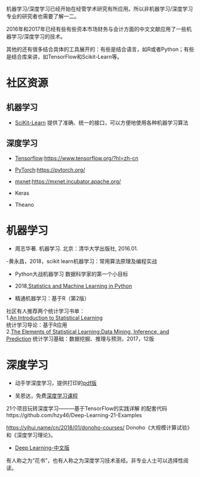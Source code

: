 机器学习/深度学习已经开始在经管学术研究有所应用。所以非机器学习/深度学习专业的研究者也需要了解一二。

2016年和2017年已经有些有些资本市场财务与会计方面的中文文献应用了一些机器学习/深度学习的技术。

其他的还有很多结合具体的工具展开的：有些是结合语言，如R或者Python；有些是结合库来讲，如TensorFlow和Scikit-Learn等。
# 社区资源

## 机器学习
- [SciKit-Learn](http://scikit-learn.org)
提供了准确、统一的接口，可以方便地使用各种机器学习算法

## 深度学习
- [Tensorflow](https://github.com/tensorflow/tensorflow):https://www.tensorflow.org/?hl=zh-cn

- [PyTorch](https://github.com/pytorch/pytorch):https://pytorch.org/

- [mxnet](https://github.com/apache/incubator-mxnet):https://mxnet.incubator.apache.org/

- Keras

- Theano 

# 机器学习
- 周志华著. 机器学习. 北京：清华大学出版社, 2016.01.

-黄永昌，2018，scikit learn机器学习：常用算法原理及编程实战

- Python大战机器学习 数据科学家的第一个小目标

- 2018,[Statistics and Machine Learning in Python](ftp://ftp.cea.fr/pub/unati/people/educhesnay/pystatml/StatisticsMachineLearningPythonDraft.pdf)


- 精通机器学习：基于R（第2版）

社区有人推荐两个统计学习书单：  
1.[An Introduction to Statistical Learning](http://www-bcf.usc.edu/~gareth/ISL/data.html)  
统计学习导论：基于R应用  
2.[The Elements of  Statistical Learning:Data Mining, Inference, and Prediction](https://web.stanford.edu/~hastie/ElemStatLearn/) 
统计学习基础：数据挖掘、推理与预测，2017，12版  


# 深度学习

- 动手学深度学习，提供打印的[pdf版](https://zh.gluon.ai/)


- 吴恩达，免费[深度学习课程](https://mooc.study.163.com/smartSpec/detail/1001319001.htm/?utm_source=weibo.com&utm_medium=timeline&utm_campaign=deepLearning&utm_content=wnd20170831
)


21个项目玩转深度学习———基于TensorFlow的实践详解
的配套代码https://github.com/hzy46/Deep-Learning-21-Examples


https://yihui.name/cn/2018/01/donoho-courses/
Donoho《大规模计算试验》和《深度学习理论》。


- [Deep Learning-中文版](https://github.com/exacity/deeplearningbook-chinese)

有人称之为“花书”，也有人称之为深度学习技术圣经。非专业人士可以选择性阅读。